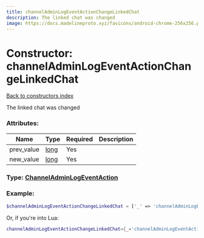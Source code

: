 ```yaml
---
title: channelAdminLogEventActionChangeLinkedChat
description: The linked chat was changed
image: https://docs.madelineproto.xyz/favicons/android-chrome-256x256.png
---
```

# Constructor: channelAdminLogEventActionChangeLinkedChat  
[Back to constructors index](index.md)



The linked chat was changed

### Attributes:

| Name     |    Type       | Required | Description |
|----------|---------------|----------|-------------|
|prev\_value|[long](../types/long.md) | Yes|
|new\_value|[long](../types/long.md) | Yes|



### Type: [ChannelAdminLogEventAction](../types/ChannelAdminLogEventAction.md)


### Example:

```php
$channelAdminLogEventActionChangeLinkedChat = ['_' => 'channelAdminLogEventActionChangeLinkedChat', 'prev_value' => long, 'new_value' => long];
```  


Or, if you're into Lua:

```lua
channelAdminLogEventActionChangeLinkedChat={_='channelAdminLogEventActionChangeLinkedChat', prev_value=long, new_value=long}

```


